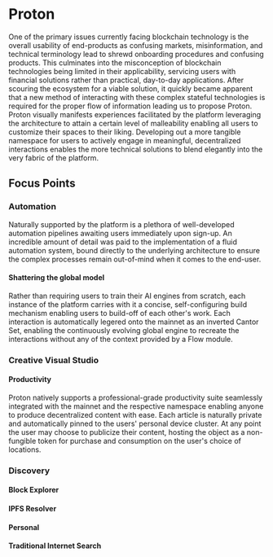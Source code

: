 # Proton

One of the primary issues currently facing blockchain technology is the overall usability of end-products as confusing markets, misinformation, and technical terminology lead to shrewd onboarding procedures and confusing products. This culminates into the misconception of blockchain technologies being limited in their applicability, servicing users with financial solutions rather than practical, day-to-day applications. After scouring the ecosystem for a viable solution, it quickly became apparent that a new method of interacting with these complex stateful technologies is required for the proper flow of information leading us to propose Proton. Proton visually manifests experiences facilitated by the platform leveraging the architecture to attain a certain level of malleability enabling all users to customize their spaces to their liking. Developing out a more tangible namespace for users to actively engage in meaningful, decentralized interactions enables the more technical solutions to blend elegantly into the very fabric of the platform.

## Focus Points

### Automation

Naturally supported by the platform is a plethora of well-developed automation pipelines awaiting users immediately upon sign-up. An incredible amount of detail was paid to the implementation of a fluid automation system, bound directly to the underlying architecture to ensure the complex processes remain out-of-mind when it comes to the end-user.&#x20;

#### Shattering the global model

Rather than requiring users to train their AI engines from scratch, each instance of the platform carries with it a concise, self-configuring build mechanism enabling users to build-off of each other's work. Each interaction is automatically legered onto the mainnet as an inverted Cantor Set, enabling the continuously evolving global engine to recreate the interactions without any of the context provided by a Flow module.

### Creative Visual Studio

#### Productivity

Proton natively supports a professional-grade productivity suite seamlessly integrated with the mainnet and the respective namespace enabling anyone to produce decentralized content with ease. Each article is naturally private and automatically pinned to the users' personal device cluster. At any point the user may choose to publicize their content, hosting the object as a non-fungible token for purchase and consumption on the user's choice of locations.

### Discovery

#### Block Explorer



#### IPFS Resolver



#### Personal



#### Traditional Internet Search
